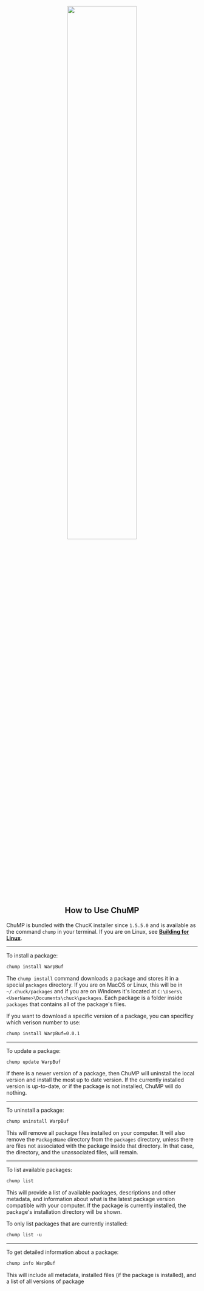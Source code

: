 <div align="center">

<img src="../images/logo.png" width="60%"></img>

<h2>How to Use ChuMP</h2>

</div> <!-- end center -->

<p align="justify">

ChuMP is bundled with the ChucK installer since `1.5.5.0` and is available as the command `chump` in your terminal. If you are on Linux, see [**Building for Linux**](../building_for_linux).

---

To install a package:

```txt
chump install WarpBuf
```

The `chump install` command downloads a package and stores it in a special `packages` directory. If you are on MacOS or Linux, this will be in `~/.chuck/packages` and if you are on Windows it's located at `C:\Users\<UserName>\Documents\chuck\packages`. Each package is a folder inside `packages` that contains all of the package's files.

If you want to download a specific version of a package, you can specificy which verison number to use:

```txt
chump install WarpBuf=0.0.1
```

---

To update a package:

```txt
chump update WarpBuf
```

If there is a newer version of a package, then ChuMP will uninstall the local version and install the most up to date version. If the currently installed version is up-to-date, or if the package is not installed, ChuMP will do nothing.

---

To uninstall a package:

```txt
chump uninstall WarpBuf
```

This will remove all package files installed on your computer. It will also remove the `PackageName` directory from the `packages` directory, unless there are files not associated with the package inside that directory. In that case, the directory, and the unassociated files, will remain.

---

To list available packages:
```txt
chump list
```

This will provide a list of available packages, descriptions and other metadata, and information about what is the latest package version compatible with your computer. If the package is currently installed, the package's installation directory will be shown.

To only list packages that are currently installed:

```txt
chump list -u
```

---

To get detailed information about a package:

```txt
chump info WarpBuf
```

This will include all metadata, installed files (if the package is installed), and a list of all versions of package

